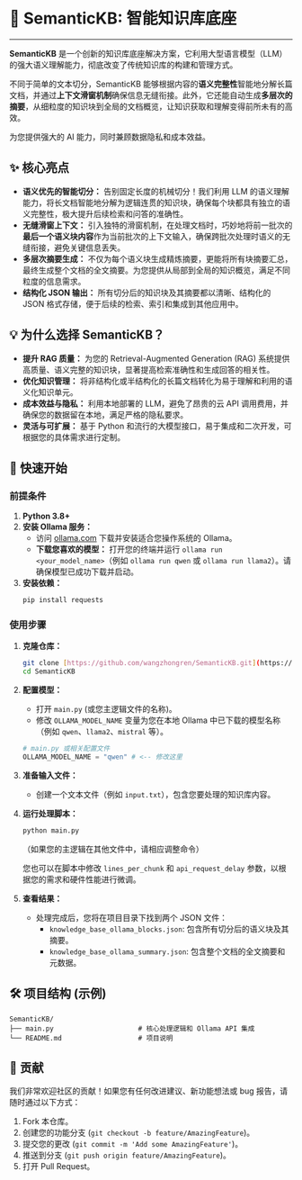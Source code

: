 # 🚀 SemanticKB: 智能知识库底座

---

**SemanticKB** 是一个创新的知识库底座解决方案，它利用大型语言模型（LLM）的强大语义理解能力，彻底改变了传统知识库的构建和管理方式。

不同于简单的文本切分，SemanticKB 能够根据内容的**语义完整性**智能地分解长篇文档，并通过**上下文滑窗机制**确保信息无缝衔接。此外，它还能自动生成**多层次的摘要**，从细粒度的知识块到全局的文档概览，让知识获取和理解变得前所未有的高效。

为您提供强大的 AI 能力，同时兼顾数据隐私和成本效益。

## ✨ 核心亮点

* **语义优先的智能切分：** 告别固定长度的机械切分！我们利用 LLM 的语义理解能力，将长文档智能地分解为逻辑连贯的知识块，确保每个块都具有独立的语义完整性，极大提升后续检索和问答的准确性。
* **无缝滑窗上下文：** 引入独特的滑窗机制，在处理文档时，巧妙地将前一批次的**最后一个语义块内容**作为当前批次的上下文输入，确保跨批次处理时语义的无缝衔接，避免关键信息丢失。
* **多层次摘要生成：** 不仅为每个语义块生成精炼摘要，更能将所有块摘要汇总，最终生成整个文档的全文摘要。为您提供从局部到全局的知识概览，满足不同粒度的信息需求。
* **结构化 JSON 输出：** 所有切分后的知识块及其摘要都以清晰、结构化的 JSON 格式存储，便于后续的检索、索引和集成到其他应用中。

## 💡 为什么选择 SemanticKB？

* **提升 RAG 质量：** 为您的 Retrieval-Augmented Generation (RAG) 系统提供高质量、语义完整的知识块，显著提高检索准确性和生成回答的相关性。
* **优化知识管理：** 将非结构化或半结构化的长篇文档转化为易于理解和利用的语义化知识单元。
* **成本效益与隐私：** 利用本地部署的 LLM，避免了昂贵的云 API 调用费用，并确保您的数据留在本地，满足严格的隐私要求。
* **灵活与可扩展：** 基于 Python 和流行的大模型接口，易于集成和二次开发，可根据您的具体需求进行定制。

## 🚀 快速开始

### 前提条件

1.  **Python 3.8+**
2.  **安装 Ollama 服务：**
    * 访问 [ollama.com](https://ollama.com/) 下载并安装适合您操作系统的 Ollama。
    * **下载您喜欢的模型：** 打开您的终端并运行 `ollama run <your_model_name>`（例如 `ollama run qwen` 或 `ollama run llama2`）。请确保模型已成功下载并启动。
3.  **安装依赖：**
    ```bash
    pip install requests
    ```

### 使用步骤

1.  **克隆仓库：**
    ```bash
    git clone [https://github.com/wangzhongren/SemanticKB.git](https://github.com/YourUsername/SemanticKB.git) # 请替换为您的仓库地址
    cd SemanticKB
    ```

2.  **配置模型：**
    * 打开 `main.py` (或您主逻辑文件的名称)。
    * 修改 `OLLAMA_MODEL_NAME` 变量为您在本地 Ollama 中已下载的模型名称（例如 `qwen`、`llama2`、`mistral` 等）。
    ```python
    # main.py 或相关配置文件
    OLLAMA_MODEL_NAME = "qwen" # <-- 修改这里
    ```

3.  **准备输入文件：**
    * 创建一个文本文件（例如 `input.txt`），包含您要处理的知识库内容。

4.  **运行处理脚本：**
    ```bash
    python main.py
    ```
    （如果您的主逻辑在其他文件中，请相应调整命令）

    您也可以在脚本中修改 `lines_per_chunk` 和 `api_request_delay` 参数，以根据您的需求和硬件性能进行微调。

5.  **查看结果：**
    * 处理完成后，您将在项目目录下找到两个 JSON 文件：
        * `knowledge_base_ollama_blocks.json`: 包含所有切分后的语义块及其摘要。
        * `knowledge_base_ollama_summary.json`: 包含整个文档的全文摘要和元数据。

## 🛠️ 项目结构 (示例)
```
SemanticKB/
├── main.py                     # 核心处理逻辑和 Ollama API 集成
└── README.md                   # 项目说明
```

## 🤝 贡献
我们非常欢迎社区的贡献！如果您有任何改进建议、新功能想法或 bug 报告，请随时通过以下方式：

1.  Fork 本仓库。
2.  创建您的功能分支 (`git checkout -b feature/AmazingFeature`)。
3.  提交您的更改 (`git commit -m 'Add some AmazingFeature'`)。
4.  推送到分支 (`git push origin feature/AmazingFeature`)。
5.  打开 Pull Request。


